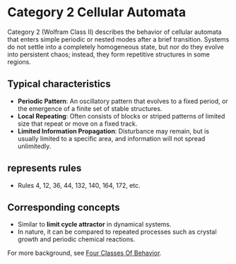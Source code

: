 # Category 2 Cellular Automata

Category 2 (Wolfram Class II) describes the behavior of cellular automata that enters simple periodic or nested modes after a brief transition. Systems do not settle into a completely homogeneous state, but nor do they evolve into persistent chaos; instead, they form repetitive structures in some regions.

## Typical characteristics

- **Periodic Pattern**: An oscillatory pattern that evolves to a fixed period, or the emergence of a finite set of stable structures.
- **Local Repeating**: Often consists of blocks or striped patterns of limited size that repeat or move on a fixed track.
- **Limited Information Propagation**: Disturbance may remain, but is usually limited to a specific area, and information will not spread unlimitedly.

## represents rules

- Rules 4, 12, 36, 44, 132, 140, 164, 172, etc.

## Corresponding concepts

- Similar to **limit cycle attractor** in dynamical systems.
- In nature, it can be compared to repeated processes such as crystal growth and periodic chemical reactions.

For more background, see [Four Classes Of Behavior](annotation:four-classes-of-behavior).